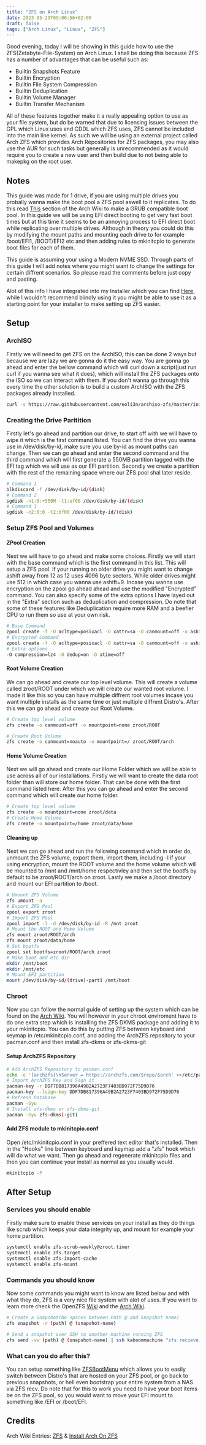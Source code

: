 ```yaml
---
title: "ZFS on Arch Linux"
date: 2023-05-29T09:00:56+02:00
draft: false
tags: ["Arch Linux", "Linux", "ZFS"]
---
```


Good evening, today I will be showing in this guide how to use the ZFS(Zetabyte-File-System) on Arch Linux. I shall be doing this because ZFS has a number of advantages that can be useful such as:

* Builtin Snapshots Feature
* Builtin Encryption
* Builtin File System Compression
* Builtin Deduplication
* Builtin Volume Manager
* Builtin Transfer Mechanism

All of these features together make it a really appealing option to use as your file system, but do be warned that due to licensing issues between the GPL which Linux uses and CDDL which ZFS uses, ZFS cannot be included into the main line kernel. As such we will be using an external project called Arch ZFS which provides Arch Repositories for ZFS packages, you may also use the AUR for such tasks but generally is unrecommended as it would require you to create a new user and then build due to not being able to makepkg on the root user.

## Notes

This guide was made for 1 drive, if you are using multiple drives you probally wanna make the boot pool a ZFS pool aswell to it replicates. To do this read [This](https://wiki.archlinux.org/title/ZFS#GRUB-compatible_pool_creation) section of the Arch Wiki to make a GRUB compatible boot pool. In this guide we will be using EFI direct booting to get very fast boot times but at this time it seems to be an annoying process to EFI direct boot while replicating over multiple drives. Although in theory you could do this by modifying the mount paths and mounting each drive to for example /boot/EFI1, /BOOT/EFI2 etc and then adding rules to mkinitcpio to generate boot files for each of them.

This guide is assuming your using a Modern NVME SSD. Through parts of this guide I will add notes where you might want to change the settings for certain diffrent scenarios. So please read the comments before just copy and pasting.

Alot of this info I have integrated into my Installer which you can find [Here](https://github.com/Stetsed/.dotfiles/blob/main/.bin/fullinstall.sh), while I wouldn't recommend blindly using it you might be able to use it as a starting point for your installer to make setting up ZFS easier.

## Setup

### ArchISO

Firstly we will need to get ZFS on the ArchISO, this can be done 2 ways but because we are lazy we are gonna do it the easy way. You are gonna go ahead and enter the bellow command which will curl down a script(just run curl if you wanna see what it does), which will install the ZFS packages onto the ISO so we can interact with them. If you don't wanna go through this every time the other solution is to build a custom ArchISO with the ZFS packages already installed.

```bash
curl -s https://raw.githubusercontent.com/eoli3n/archiso-zfs/master/init | bash
```

### Creating the Drive Paritition

Firstly let's go ahead and partition our drive, to start off with we will have to wipe it which is the first command listed. You can find the drive you wanna use in /dev/disk/by-id, make sure you use by-id as mount paths can change. Then we can go ahead and enter the second command and the third command which will first generate a 550MB partition tagged with the EFI tag which we will use as our EFI partition. Secondly we create a partition with the rest of the remaining space where our ZFS pool shal later reside.

```bash
# Command 1
blkdiscard -f /dev/disk/by-id/(disk)
# Command 2
sgdisk -n1:0:+550M -t1:ef00 /dev/disk/by-id/(disk)
# Command 3
sgdisk -n2:0:0 -t2:bf00 /dev/disk/by-id/(disk)
```

### Setup ZFS Pool and Volumes

#### ZPool Creation

Next we will have to go ahead and make some choices. Firstly we will start with the base command which is the first command in this list. This will setup a ZFS pool. If your running an older drive you might want to change ashift away from 12 as 12 uses 4096 byte sectors. While older drives might use 512 in which case you wanna use ashift=9. Incase you wanna use encryption on the zpool go ahead ahead and use the modified "Encrypted" command. You can also specify some of the extra options I have layed out in the "Extra" section such as deduplication and compression. Do note that some of these features like Deduplication require more RAM and a beefier CPU to run them so use at your own risk. 

```bash
# Base Command
zpool create -f -O acltype=posixacl -O xattr=sa -O canmount=off -o ashift=12 zroot /dev/disk/by-id/(drive)-part2
# Encrypted Command
zpool create -f -O acltype=posixacl -O xattr=sa -O canmount=off -o ashift=12 -O encryption=aes-256-gcm -O keyformat=passphrase -O keylocation=prompt zroot /dev/disk/by-id/(drive)-part2
# Extra options
-O compression=lz4 -O dedup=on -O atime=off
```

#### Root Volume Creation

We can go ahead and create our top level volume. This will create a volume called zroot/ROOT under which we will create our wanted root volume. I made it like this so you can have multiple diffrent root volumes incase you want multiple installs as the same time or just multiple diffrent Distro's. After this we can go ahead and create our Root Volume.
```bash
# Create top level volume
zfs create -o canmount=off -o mountpoint=none zroot/ROOT
```

```bash
# Create Root Volume
zfs create -o canmount=noauto -o mountpoint=/ zroot/ROOT/arch
```

#### Home Volume Creation

Next we will go ahead and create our Home Folder which we will be able to use across all of our installations. Firstly we will want to create the data root folder than will store our home folder. That can be done with the first command listed here. After this you can go ahead and enter the second command which will create our home folder.

```bash
# Create top level volume
zfs create -o mountpoint=none zroot/data
# Create Home Volume
zfs create -o mountpoint=/home zroot/data/home
```

#### Cleaning up

Next we can go ahead and run the following command which in order do, unmount the ZFS volume, export them, import them, including -l if your using encryption, mount the ROOT volume and the home volume which will be mounted to /mnt and /mnt/home respectivley and then set the bootfs by default to be zroot/ROOT/arch on zroot. Lastly we make a /boot directory and mount our EFI partition to /boot.

```bash
# Umount ZFS Volume
zfs umount -a
# Export ZFS Pool
zpool export zroot
# Import ZFS Pool
zpool import -l -d /dev/disk/by-id -R /mnt zroot
# Mount the ROOT and Home Volume
zfs mount zroot/ROOT/arch
zfs mount zroot/data/home
# Set bootfs
zpool set bootfs=zroot/ROOT/arch zroot
# Make boot and etc dir
mkdir /mnt/boot
mkdir /mnt/etc
# Mount EFI partition
mount /dev/disk/by-id/(drive)-part1 /mnt/boot
```

### Chroot

Now you can follow the normal guide of setting up the system which can be found on the [Arch Wiki](https://wiki.archlinux.org/title/Installation_guide#Installation). You will however in your chroot enviroment have to do one extra step which is installing the ZFS DKMS package and adding it to your mkinitcpio. You can do this by putting ZFS between keyboard and keymap in /etc/mkinitcpio.conf, and adding the ArchZFS repository to your pacman.conf and then install zfs-dkms or zfs-dkms-git

#### Setup ArchZFS Repository

```bash
# Add ArchZFS Repository to pacman.conf
echo -e '[archzfs]\nServer = https://archzfs.com/$repo/$arch' >>/etc/pacman.conf
# Import ArchZFS Key and Sign it
pacman-key -r DDF7DB817396A49B2A2723F7403BD972F75D9D76
pacman-key --lsign-key DDF7DB817396A49B2A2723F7403BD972F75D9D76
# Refresh Database
pacman -Syu
# Install zfs-dkms or zfs-dkms-git
pacman -Syu zfs-dkms(-git)
```

#### Add ZFS module to mkinitcpio.conf

Open /etc/mkinitcpio.conf in your preffered text editor that's installed. Then in the "Hooks" line between keyboard and keymap add a "zfs" hook which will do what we want. Then go ahead and regenerate mkinitcpio files and then you can continue your install as normal as you usually would.

```bash
mkinitcpio -P
```

## After Setup

### Services you should enable

Firstly make sure to enable these services on your install as they do things like scrub which keeps your data integrity up, and mount for example your home partition.

```bash
systemctl enable zfs-scrub-weekly@zroot.timer
systemctl enable zfs.target
systemctl enable zfs-import-cache
systemctl enable zfs-mount
```

### Commands you should know

Now some commands you might want to know are listed below and with what they do, ZFS is a very nice file system with alot of uses. If you want to learn more check the OpenZFS [Wiki](https://openzfs.github.io/openzfs-docs/) and the [Arch Wiki](https://wiki.archlinux.org/title/ZFS#Installation).

```bash
# Create a Snapshot(No spaces between Path @ and Snapshot name)
zfs snapshot -r (path) @ (snapshot-name)

# Send a snapshot over SSH to another machine running ZFS
zfs send -vw (path) @ (snapshot-name) | ssh kaboommachine "zfs recieve pool/backups/machine"
```

### What can you do after this?

You can setup something like [ZFSBootMenu](https://docs.zfsbootmenu.org/en/v2.2.x/) which allows you to easily switch between Distro's that are hosted on your ZFS pool, or go back to previous snapshots, or hell even bootstrap your entire system from a NAS via ZFS recv. Do note that for this to work you need to have your boot items be on the ZFS pool, so you would want to move your EFI mount to something like /EFI or /boot/EFI.

## Credits

Arch Wiki Entries: [ZFS](https://wiki.archlinux.org/title/ZFS#Installation) & [Install Arch On ZFS](https://wiki.archlinux.org/title/Install_Arch_Linux_on_ZFS)





